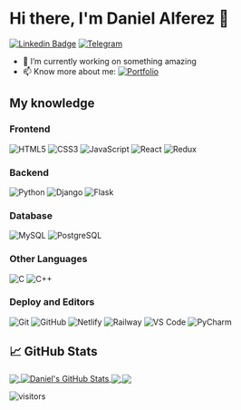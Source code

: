 # Hi there, I'm Daniel Alferez 👋

[![Linkedin Badge](https://img.shields.io/badge/-DanielAlferez-blue?style=flat-square&logo=Linkedin&logoColor=white&link=https://www.linkedin.com/in/DanielAlferez/)](https://www.linkedin.com/in/DanielAlferez/)
[![Telegram](https://img.shields.io/badge/-Telegram-%232CA5E0?style=flat-square&logo=Telegram&logoColor=white&link=https://t.me/DanielAlferez)](https://t.me/DanielAlferez)


- 🔭 I’m currently working on something amazing
- 📫 Know more about me: [![Portfolio](https://img.shields.io/badge/-Visit%20my%20portfolio-black?style=flat-square&logo=google-chrome&logoColor=white&link=https://danielalferez.netlify.app/)](https://danielalferez.netlify.app/)

## My knowledge

### Frontend

![HTML5](https://img.shields.io/badge/-HTML5-%23E44D27?style=flat-square&logo=html5&logoColor=ffffff)
![CSS3](https://img.shields.io/badge/-CSS3-%231572B6?style=flat-square&logo=css3)
![JavaScript](https://img.shields.io/badge/-JavaScript-black?style=flat-square&logo=javascript)
![React](https://img.shields.io/badge/-React-%23282C34?style=flat-square&logo=react)
![Redux](https://img.shields.io/badge/-Redux-764ABC?style=flat-square&logo=Redux&logoColor=white)


### Backend

![Python](https://img.shields.io/badge/-Python-3776AB?style=flat-square&logo=Python&logoColor=white)
![Django](https://img.shields.io/badge/-Django-092E20?style=flat-square&logo=Django&logoColor=white)
![Flask](https://img.shields.io/badge/-Flask-000000?style=flat-square&logo=Flask&logoColor=white)


### Database

![MySQL](https://img.shields.io/badge/-MySQL-black?style=flat-square&logo=mysql)
![PostgreSQL](https://img.shields.io/badge/-PostgreSQL-336791?style=flat-square&logo=PostgreSQL&logoColor=white)


### Other Languages

![C](https://img.shields.io/badge/-3d3d3d?style=flat&logo=c&logoColor=white&link=https://github.com/pranjaljain0)
![C++](https://img.shields.io/badge/-C++-00599C?style=flat-square&logo=C%2B%2B&logoColor=white)


### Deploy and Editors

![Git](https://img.shields.io/badge/-Git-black?style=flat-square&logo=git)
![GitHub](https://img.shields.io/badge/-GitHub-181717?style=flat-square&logo=github)
![Netlify](https://img.shields.io/badge/-Netlify-000000?style=flat-square&logo=netlify)
![Railway](https://img.shields.io/badge/-Railway-363636?style=flat-square&logo=railway&logoColor=white)
![VS Code](http://img.shields.io/badge/-VS%20Code-007ACC?style=flat-square&logo=visual-studio-code)
![PyCharm](https://img.shields.io/badge/-PyCharm-black?style=flat-square&logo=pycharm&logoColor=white)




## &#x1f4c8; GitHub Stats

<a href="https://github.com/DanielAlferez/DanelAlferez">
  <img align="center" src="https://github-readme-stats.vercel.app/api/top-langs/?username=DanielAlferez&hide=java,html,css&title_color=ffffff&text_color=c9cacc&icon_color=2bbc8a&bg_color=1d1f21&langs_count=3" />
</a>
<a href="https://github.com/DanielAlferez/DanielAlferez">
  <img align="center" src="https://github-readme-stats.vercel.app/api?username=DanielAlferez&show_icons=true&line_height=27&count_private=true&title_color=ffffff&text_color=c9cacc&icon_color=2bbc8a&bg_color=1d1f21" alt="Daniel's GitHub Stats" />
</a>
<a href="https://github.com/DanielAlferez/Backend_Maria_Montessori">
  <img align="center" src="https://github-readme-stats.vercel.app/api/pin/?username=DanielAlferez&repo=Backend_Maria_Montessori&title_color=ffffff&text_color=c9cacc&icon_color=2bbc8a&bg_color=1d1f21" />
</a>
<a href="https://github.com/DanielAlferez/Frontend-Dentistore">
  <img align="center" src="https://github-readme-stats.vercel.app/api/pin/?username=DanielAlferez&repo=Frontend-Dentistore&title_color=ffffff&text_color=c9cacc&icon_color=2bbc8a&bg_color=1d1f21" />
</a>  


![visitors](https://visitor-badge.glitch.me/badge?page_id=DanielAlferez.DanielAlferez)
